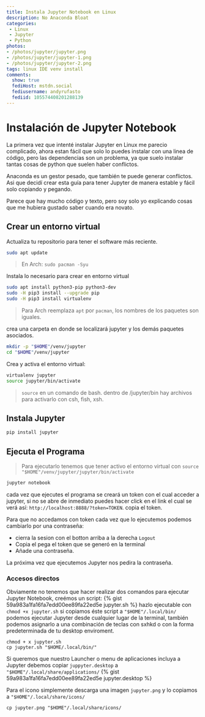 ```yaml
---
title: Instala Jupyter Notebook en Linux
description: No Anaconda Bloat
categories:
 - Linux
 - Jupyter
 - Python
photos:
- /photos/jupyter/jupyter.png
- /photos/jupyter/jupyter-1.png
- /photos/jupyter/jupyter-2.png
tags: linux IDE venv install
comments:
  show: true
  fediHost: mstdn.social
  fediusername: andyrufasto
  fediid: 105574408201288139
---
```


# Instalación de Jupyter Notebook

La primera vez que intenté instalar Jupyter en Linux me parecio complicado, ahora estan fácil que solo lo puedes instalar con una linea de código, pero las dependencias son un problema, ya que suelo instalar tantas cosas de python que suelen haber conflictos.

Anaconda es un gestor pesado, que también te puede generar conflictos. Asi que decidí crear esta guía para tener Jupyter de manera estable y fácil solo copiando y pegando.

Parece que hay mucho código y texto, pero soy solo yo explicando cosas que me hubiera gustado saber cuando era novato.

## Crear un entorno virtual

Actualiza tu repositorio para tener el software más reciente.

```sh
sudo apt update
```
>En Arch: `sudo pacman -Syu`

Instala lo necesario para crear en entorno virtual
```sh
sudo apt install python3-pip python3-dev
sudo -H pip3 install --upgrade pip
sudo -H pip3 install virtualenv
```
> Para Arch reemplaza `apt` por `pacman`, los nombres de los paquetes son iguales.

crea una carpeta en donde se localizará jupyter y los demás paquetes asociados.

```sh
mkdir -p "$HOME"/venv/jupyter
cd "$HOME"/venv/jupyter
```
Crea y activa el entorno virtual:

```sh
virtualenv jupyter
source jupyter/bin/activate
```
> `source` en un comando de bash. dentro de /jupyter/bin hay archivos para activarlo con csh, fish, xsh.

## Instala Jupyter

```sh
pip install jupyter
```
## Ejecuta el Programa

> Para ejecutarlo tenemos que tener activo el entorno virtual con `source "$HOME"/venv/jupyter/jupyter/bin/activate`

```sh
jupyter notebook
```

cada vez que ejecutes el programa se creará un token con el cual acceder a jupyter, si no se abre de inmediato  puedes hacer click en el link el cual se verá así: `http://localhost:8888/?token=TOKEN`. copia el token.

Para que no accedamos con token cada vez que lo ejecutemos podemos cambiarlo por una contraseña:
- cierra la sesion con el botton arriba a la derecha `Logout`
- Copia el pega el token que se generó en la terminal
- Añade una contraseña.

La próxima vez que ejecutemos Jupyter nos pedira la contraseña.

### Accesos directos
Obviamente no tenemos que hacer realizar dos comandos para ejecutar Jupyter Notebook, creémos un script:
{% gist 59a983a1fa16fa7edd00ee89fa22ed5e jupyter.sh %}
hazlo ejecutable con `chmod +x jupyter.sh` si copiamos éste script a `"$HOME"/.local/bin/` podemos ejecutar Jupyter desde cualquier lugar de la terminal, también podemos asignarlo a una combinación de teclas con sxhkd o con la forma predeterminada de tu desktop enviroment.

```
chmod + x jupyter.sh
cp jupyter.sh "$HOME/.local/bin/"
```

Si queremos que nuestro Launcher o menu de aplicaciones incluya a Jupyter debemos copiar `juppyter.desktop` a `"$HOME"/.local/share/applications/`
{% gist 59a983a1fa16fa7edd00ee89fa22ed5e jupyter.desktop %}

Para el icono simplemente descarga una imagen `jupyter.png` y lo copiamos a `"$HOME"/.local/share/icons/`

```
cp jupyter.png "$HOME"/.local/share/icons/
```


